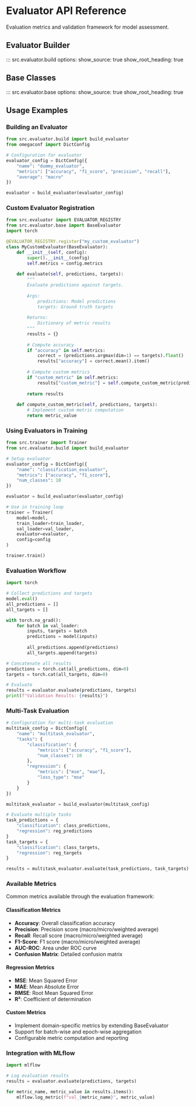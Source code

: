 # Evaluator API Reference

Evaluation metrics and validation framework for model assessment.

## Evaluator Builder

::: src.evaluator.build
    options:
      show_source: true
      show_root_heading: true

## Base Classes

::: src.evaluator.base
    options:
      show_source: true
      show_root_heading: true

## Usage Examples

### Building an Evaluator

```python
from src.evaluator.build import build_evaluator
from omegaconf import DictConfig

# Configuration for evaluator
evaluator_config = DictConfig({
    "name": "dummy_evaluator",
    "metrics": ["accuracy", "f1_score", "precision", "recall"],
    "average": "macro"
})

evaluator = build_evaluator(evaluator_config)
```

### Custom Evaluator Registration

```python
from src.evaluator import EVALUATOR_REGISTRY
from src.evaluator.base import BaseEvaluator
import torch

@EVALUATOR_REGISTRY.register("my_custom_evaluator")
class MyCustomEvaluator(BaseEvaluator):
    def __init__(self, config):
        super().__init__(config)
        self.metrics = config.metrics
        
    def evaluate(self, predictions, targets):
        """
        Evaluate predictions against targets.
        
        Args:
            predictions: Model predictions
            targets: Ground truth targets
            
        Returns:
            Dictionary of metric results
        """
        results = {}
        
        # Compute accuracy
        if "accuracy" in self.metrics:
            correct = (predictions.argmax(dim=1) == targets).float()
            results["accuracy"] = correct.mean().item()
            
        # Compute custom metrics
        if "custom_metric" in self.metrics:
            results["custom_metric"] = self.compute_custom_metric(predictions, targets)
            
        return results
        
    def compute_custom_metric(self, predictions, targets):
        # Implement custom metric computation
        return metric_value
```

### Using Evaluators in Training

```python
from src.trainer import Trainer
from src.evaluator.build import build_evaluator

# Setup evaluator
evaluator_config = DictConfig({
    "name": "classification_evaluator",
    "metrics": ["accuracy", "f1_score"],
    "num_classes": 10
})

evaluator = build_evaluator(evaluator_config)

# Use in training loop
trainer = Trainer(
    model=model,
    train_loader=train_loader,
    val_loader=val_loader,
    evaluator=evaluator,
    config=config
)

trainer.train()
```

### Evaluation Workflow

```python
import torch

# Collect predictions and targets
model.eval()
all_predictions = []
all_targets = []

with torch.no_grad():
    for batch in val_loader:
        inputs, targets = batch
        predictions = model(inputs)
        
        all_predictions.append(predictions)
        all_targets.append(targets)

# Concatenate all results
predictions = torch.cat(all_predictions, dim=0)
targets = torch.cat(all_targets, dim=0)

# Evaluate
results = evaluator.evaluate(predictions, targets)
print(f"Validation Results: {results}")
```

### Multi-Task Evaluation

```python
# Configuration for multi-task evaluation
multitask_config = DictConfig({
    "name": "multitask_evaluator",
    "tasks": {
        "classification": {
            "metrics": ["accuracy", "f1_score"],
            "num_classes": 10
        },
        "regression": {
            "metrics": ["mse", "mae"],
            "loss_type": "mse"
        }
    }
})

multitask_evaluator = build_evaluator(multitask_config)

# Evaluate multiple tasks
task_predictions = {
    "classification": class_predictions,
    "regression": reg_predictions
}
task_targets = {
    "classification": class_targets,
    "regression": reg_targets
}

results = multitask_evaluator.evaluate(task_predictions, task_targets)
```

### Available Metrics

Common metrics available through the evaluation framework:

#### Classification Metrics

- **Accuracy**: Overall classification accuracy
- **Precision**: Precision score (macro/micro/weighted average)
- **Recall**: Recall score (macro/micro/weighted average)
- **F1-Score**: F1 score (macro/micro/weighted average)
- **AUC-ROC**: Area under ROC curve
- **Confusion Matrix**: Detailed confusion matrix

#### Regression Metrics

- **MSE**: Mean Squared Error
- **MAE**: Mean Absolute Error
- **RMSE**: Root Mean Squared Error
- **R²**: Coefficient of determination

#### Custom Metrics

- Implement domain-specific metrics by extending BaseEvaluator
- Support for batch-wise and epoch-wise aggregation
- Configurable metric computation and reporting

### Integration with MLflow

```python
import mlflow

# Log evaluation results
results = evaluator.evaluate(predictions, targets)

for metric_name, metric_value in results.items():
    mlflow.log_metric(f"val_{metric_name}", metric_value)
```
